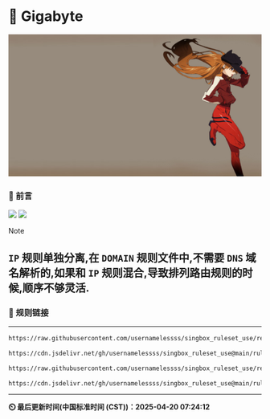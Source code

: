 
# 🧸 Gigabyte
![](https://raw.githubusercontent.com/usernamelessss/picture-bed/main/images/202504042256831.jpg)
### 📣 前言
![](https://shields.io/badge/-移除重复规则-ff69b4) ![](https://shields.io/badge/-IP&nbsp;规则单独存放不与&nbsp;DOMAIN&nbsp;等混合-green)
> [!NOTE]
**`IP` 规则单独分离,在 `DOMAIN` 规则文件中,不需要 `DNS` 域名解析的,如果和 `IP` 规则混合,导致排列路由规则的时候,顺序不够灵活.**
---

###  🔗 规则链接
---

```url
https://raw.githubusercontent.com/usernamelessss/singbox_ruleset_use/refs/heads/main/rule/Gigabyte/Gigabyte_No_IP.json
```

```url
https://cdn.jsdelivr.net/gh/usernamelessss/singbox_ruleset_use@main/rule/Gigabyte/Gigabyte_No_IP.json
```

```url
https://raw.githubusercontent.com/usernamelessss/singbox_ruleset_use/refs/heads/main/rule/Gigabyte/Gigabyte_No_IP.srs
```

```url
https://cdn.jsdelivr.net/gh/usernamelessss/singbox_ruleset_use@main/rule/Gigabyte/Gigabyte_No_IP.srs
```

---
**⏲️ 最后更新时间(中国标准时间 (CST))：2025-04-20 07:24:12**